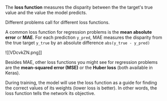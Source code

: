The **loss function** measures the disparity between the the target's true value and the value the model predicts.

Different problems call for different loss functions.

A common loss function for regression problems is the **mean absolute error** or **MAE**. For each prediction `y_pred`, MAE measures the disparity from the true target `y_true` by an absolute difference `abs(y_true - y_pred)`

![[VDcvkZN.png]]

Besides MAE, other loss functions you might see for regression problems are the **mean-squared error (MSE)** or the **Huber loss** (both available in Keras).

During training, the model will use the loss function as a guide for finding the correct values of its weights (lower loss is better). In other words, the loss function tells the network its objective.

